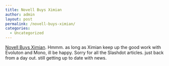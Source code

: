 ```yaml
---
title: Novell Buys Ximian
author: admin
layout: post
permalink: /novell-buys-ximian/
categories:
  - Uncategorized
---
```

[Novell Buys Ximian][1]. Hmmm. as long as Ximian keep up the good work with Evoluton and Mono, ill be happy. Sorry for all the Slashdot articles. just back from a day out. still getting up to date with news.

 [1]: http://slashdot.org/articles/03/08/04/1329218.shtml?tid=170&tid=187&tid=98&tid=99